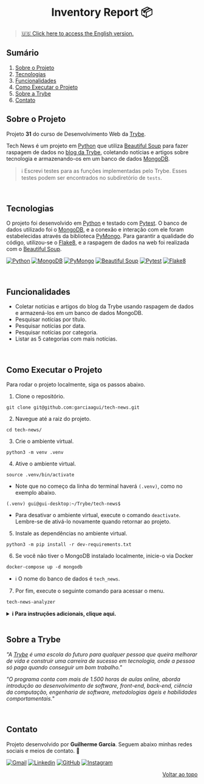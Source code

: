 <a name="readme-top"></a>

<h1 align="center">Inventory Report 📦</h1>

> [🇺🇸 Click here to access the English version.](README.md)

## Sumário

<ol>
  <li><a href="#sobre-o-projeto">Sobre o Projeto</a></li>
  <li><a href="#tecnologias">Tecnologias</a></li>
  <li><a href="#funcionalidades">Funcionalidades</a></li>
  <li><a href="#como-executar-o-projeto">Como Executar o Projeto</a></li>
  <li><a href="#sobre-a-trybe">Sobre a Trybe</a></li>
  <li><a href="#contato">Contato</a></li>
</ol>

## Sobre o Projeto

Projeto **31** do curso de Desenvolvimento Web da [Trybe][trybe-site-url].

Tech News é um projeto em [Python][python-url] que utiliza [Beautiful Soup][bs4-url] para fazer raspagem de dados no [blog da Trybe][trybe-blog-url], coletando notícias e artigos sobre tecnologia e armazenando-os em um banco de dados [MongoDB][mongodb-url].

> ℹ️ Escrevi testes para as funções implementadas pelo Trybe. Esses testes podem ser encontrados no subdiretório de `tests`.

<br/>

## Tecnologias

O projeto foi desenvolvido em [Python][python-url] e testado com [Pytest][pytest-url]. O banco de dados utilizado foi o [MongoDB][mongodb-url], e a conexão e interação com ele foram estabelecidas através da biblioteca [PyMongo][pymongo-url]. Para garantir a qualidade do código, utilizou-se o [Flake8][flake8-url], e a raspagem de dados na web foi realizada com o [Beautiful Soup][bs4-url].

[![Python][python-badge]][python-url] [![MongoDB][mongodb-badge]][mongodb-url] [![PyMongo][pymongo-badge]][pymongo-url] [![Beautiful Soup][bs4-badge]][bs4-url] [![Pytest][pytest-badge]][pytest-url] [![Flake8][flake8-badge]][flake8-url]

<br/>

## Funcionalidades

<ul>
  <li>Coletar notícias e artigos do blog da Trybe usando raspagem de dados e armazená-los em um banco de dados MongoDB.</li>
  <li>Pesquisar notícias por título.</li>
  <li>Pesquisar notícias por data.</li>
  <li>Pesquisar notícias por categoria.</li>
  <li>Listar as 5 categorias com mais notícias.</li>
</ul>

<br/>

## Como Executar o Projeto

Para rodar o projeto localmente, siga os passos abaixo.

1. Clone o repositório.

```
git clone git@github.com:garciaagui/tech-news.git
```

2. Navegue até a raiz do projeto.

```
cd tech-news/
```

3. Crie o ambiente virtual.

```
python3 -m venv .venv
```

4. Ative o ambiente virtual.

```
source .venv/bin/activate
```

-   Note que no começo da linha do terminal haverá `(.venv)`, como no exemplo abaixo.

```
(.venv) gui@gui-desktop:~/Trybe/tech-news$
```

-   Para desativar o ambiente virtual, execute o comando `deactivate`. Lembre-se de ativá-lo novamente quando retornar ao projeto.

5. Instale as dependências no ambiente virtual.

```
python3 -m pip install -r dev-requirements.txt
```

6. Se você não tiver o MongoDB instalado localmente, inicie-o via Docker

```
docker-compose up -d mongodb
```

-   ℹ️ O nome do banco de dados é `tech_news`.

7. Por fim, execute o seguinte comando para acessar o menu.

```
tech-news-analyzer
```

<details>
  <summary><strong> ℹ️ Para instruções adicionais, clique aqui.</strong></summary><br />

-   🧪 Para rodar **todos** os testes, execute o comando abaixo.

```
python3 -m pytest
```

-   🧪 Para rodar apenas um arquivo de teste, siga o exemplo abaixo.

```
python3 -m pytest tests/reading_plan/test_reading_plan.py
```

-   🧪 Para rodar apenas um teste específico, siga o exemplo abaixo.

```
python3 -m pytest -k test_reading_plan_group_news_with_valid_input
```

-   Caso deseje fazer testes manuais diretamente nos módulos onde as funções foram implementadas, siga o exemplo abaixo.

```
python3 -m tech_news.scraper.py
```

</details>

<br/>

## Sobre a Trybe

_"A [Trybe][trybe-site-url] é uma escola do futuro para qualquer pessoa que queira melhorar de vida e construir uma carreira de sucesso em tecnologia, onde a pessoa só paga quando conseguir um bom trabalho."_

_"O programa conta com mais de 1.500 horas de aulas online, aborda introdução ao desenvolvimento de software, front-end, back-end, ciência da computação, engenharia de software, metodologias ágeis e habilidades comportamentais._"

<br/>

## Contato

Projeto desenvolvido por **Guilherme Garcia**. Seguem abaixo minhas redes sociais e meios de contato. 🤘

[![Gmail][gmail-badge]][gmail-url]
[![Linkedin][linkedin-badge]][linkedin-url]
[![GitHub][github-badge]][github-url]
[![Instagram][instagram-badge]][instagram-url]

<p align="right"><a href="#readme-top">Voltar ao topo</a></p>

<!-- STACKS -->

[bs4-url]: https://beautiful-soup-4.readthedocs.io/en/latest/
[bs4-badge]: https://img.shields.io/badge/Beautiful_Soup-343131?style=for-the-badge&logo=8&logoColor=white
[flake8-url]: https://flake8.pycqa.org/en/latest/
[flake8-badge]: https://img.shields.io/badge/Flake8-000000?style=for-the-badge&logo=flake8&logoColor=white
[mongodb-url]: https://www.mongodb.com/
[mongodb-badge]: https://img.shields.io/badge/MongoDB-47A248?style=for-the-badge&logo=mongodb&logoColor=white
[pymongo-url]: https://pymongo.readthedocs.io/en/stable/
[pymongo-badge]: https://img.shields.io/badge/Pymongo-eeeeee?logo=pymongo&logoColor=white&style=for-the-badge
[pytest-url]: https://docs.pytest.org/en/7.2.x/
[pytest-badge]: https://img.shields.io/badge/Pytest-0A9EDC?logo=pytest&logoColor=white&style=for-the-badge
[python-url]: https://www.python.org/
[python-badge]: https://img.shields.io/badge/Python-3776AB?style=for-the-badge&logo=python&logoColor=white

<!-- CONTACT -->

[gmail-badge]: https://img.shields.io/badge/Gmail-D14836?style=for-the-badge&logo=gmail&logoColor=white
[gmail-url]: mailto:garciaguig@gmail.com
[linkedin-badge]: https://img.shields.io/badge/LinkedIn-0077B5?style=for-the-badge&logo=linkedin&logoColor=white
[linkedin-url]: https://www.linkedin.com/in/garciaagui/
[github-badge]: https://img.shields.io/badge/GitHub-100000?style=for-the-badge&logo=github&logoColor=white
[github-url]: https://github.com/garciaagui
[instagram-badge]: https://img.shields.io/badge/Instagram-E4405F?style=for-the-badge&logo=instagram&logoColor=white
[instagram-url]: https://www.instagram.com/garciaagui/

<!-- OTHERS LINKS -->

[trybe-site-url]: https://www.betrybe.com/
[trybe-blog-url]: https://blog.betrybe.com/
